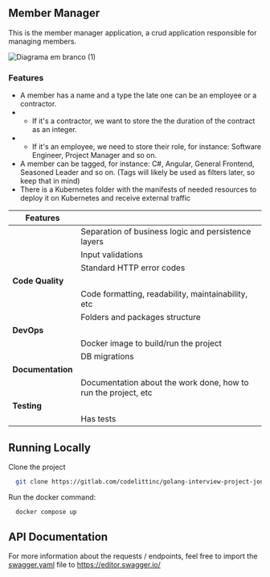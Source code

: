 ## Member Manager

This is the member manager application, a crud application responsible for managing members.

![Diagrama em branco (1)](https://github.com/mourajj/go-full-crud/assets/27701706/07a52fc6-57df-4024-9209-856bf99b03a7)


### Features
- A member has a name and a type the late one can be an employee or a contractor.
- - If it's a contractor, we want to store the the duration of the contract as an integer.
- - If it's an employee, we need to store their role, for instance: Software Engineer, Project Manager and so on.
- A member can be tagged, for instance: C#, Angular, General Frontend, Seasoned Leader and so on. (Tags will likely be used as filters later, so keep that in mind)
- There is a Kubernetes folder with the manifests of needed resources to deploy it on Kubernetes and receive external traffic


| Features     |                                                                |
|-------------------|----------------------------------------------------------------|
|                   | Separation of business logic and persistence layers            |
|                   | Input validations                                              |
|                   | Standard HTTP error codes                                      |
| **Code Quality**  |                                                                |
|                   | Code formatting, readability, maintainability, etc             |
|                   | Folders and packages structure                                 |
| **DevOps**        |                                                                |
|                   | Docker image to build/run the project                          |
|                   | DB migrations                                                  |
| **Documentation** |                                                                |
|                   | Documentation about the work done, how to run the project, etc |
| **Testing**       |                                                                |
|                   | Has tests                                                      |


## Running Locally

Clone the project

```bash
  git clone https://gitlab.com/codelittinc/golang-interview-project-jonathan-henrique.git
```

Run the docker command:

```bash
  docker compose up
```
## API Documentation

For more information about the requests / endpoints, feel free to import the [swagger.yaml](https://gitlab.com/codelittinc/golang-interview-project-jonathan-henrique/-/blob/dev/documentation/swagger.yaml) file to https://editor.swagger.io/
